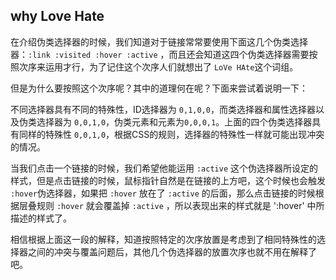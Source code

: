 ## why Love Hate

在介绍伪类选择器的时候，我们知道对于链接常常要使用下面这几个伪类选择器：`:link :visited :hover :active` ，而且还会知道这四个伪类选择器需要按照次序来运用才行，为了记住这个次序人们就想出了 `LoVe HAte`这个词组。

但是为什么要按照这个次序呢？其中的道理何在呢？下面来尝试着说明一下：

不同选择器具有不同的特殊性，ID选择器为 `0,1,0,0`，而类选择器和属性选择器以及伪类选择器为 `0,0,1,0`，伪类元素和元素为`0,0,0,1`。上面的四个伪类选择器具有同样的特殊性 `0,0,1,0`，根据CSS的规则，选择器的特殊性一样就可能出现冲突的情况。

当我们点击一个链接的时候，我们希望他能运用  `:active` 这个伪选择器所设定的样式，但是点击链接的时候，鼠标指针自然是在链接的上方吧，这个时候也会触发 `:hover`伪选择器，如果把 `:hover` 放在了 `:active` 的后面，那么点击链接的时候根据层叠规则 `:hover` 就会覆盖掉 `:active` ，所以表现出来的样式就是 ':hover' 中所描述的样式了。

相信根据上面这一段的解释，知道按照特定的次序放置是考虑到了相同特殊性的选择器之间的冲突与覆盖问题后，其他几个伪选择器的放置次序也就不用在解释了吧。